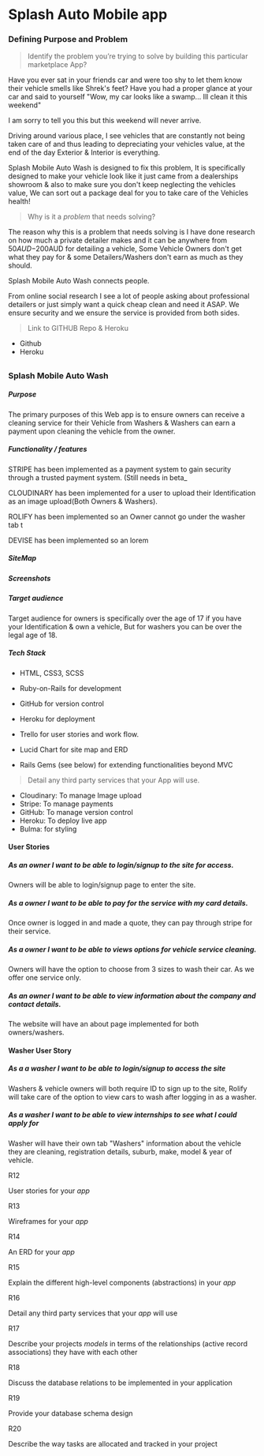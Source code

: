 ﻿
# Splash Auto Mobile app 

### Defining Purpose and Problem

>  Identify the problem you’re trying to solve by building this particular marketplace App?

Have you ever sat in your friends car and were too shy to let them know their vehicle smells like Shrek's feet? Have you had a proper glance at your car and said to yourself "Wow, my car looks like a swamp... Ill clean it this weekend"

I am sorry to tell you this but this weekend will never arrive.

Driving around various place, I see vehicles that are constantly not being taken care of and thus leading to depreciating your vehicles value, at the end of the day Exterior & Interior is everything.

Splash Mobile Auto Wash is designed to fix this problem, It is specifically designed to make your vehicle look like it just came from a dealerships showroom & also to make sure you don't keep neglecting the vehicles value, We can sort out a package deal for you to take care of the Vehicles health! 

> Why is it a _problem_ that needs solving?

The reason why this is a problem that needs solving is I have done research on how much a private detailer makes and it can be anywhere from $50AUD-$200AUD for detailing a vehicle, Some Vehicle Owners don't get what they pay for & some Detailers/Washers don't earn as much as they should. 

Splash Mobile Auto Wash connects people.

From online social research I see a lot of people asking about professional detailers or just simply want a quick cheap clean and need it ASAP. We ensure security and we ensure the service is provided from both sides.

> Link to GITHUB Repo & Heroku

-   Github
- Heroku

## 
### Splash Mobile Auto Wash

##### Purpose

The primary purposes of this Web app is to ensure owners can receive a cleaning service for their Vehicle from Washers & Washers can earn a payment upon cleaning the vehicle from the owner.

##### Functionality / features
STRIPE has been implemented as a payment system to gain security through a trusted payment system. (Still needs in beta_

CLOUDINARY has been implemented for a user to upload their Identification as an image upload(Both Owners & Washers).

ROLIFY has been implemented so an Owner cannot go under the washer tab t

DEVISE has been implemented so an lorem

##### SiteMap

##### Screenshots

##### Target audience

Target audience for owners is specifically over the age of 17 if you have your Identification & own a vehicle, But for washers you can be over the legal age of 18.

##### Tech Stack

-   HTML, CSS3, SCSS
- Ruby-on-Rails for development
-   GitHub for version control
-   Heroku for deployment
-   Trello for user stories and work flow.
-   Lucid Chart for site map and ERD

-   Rails Gems (see below) for extending functionalities beyond MVC
 > Detail any third party services that your App will use.

-   Cloudinary: To manage Image upload
-   Stripe: To manage payments
-   GitHub: To manage version control
-   Heroku: To deploy live app
-   Bulma: for styling

#### User Stories
##### As an owner I want to be able to login/signup to the site for access.

Owners will be able to login/signup page to enter the site.

##### As a owner I want to be able to pay for the service with my card details.

Once owner is logged in and made a quote, they can pay through stripe for their service.

##### As a owner I want to be able to views options for vehicle service cleaning.
Owners will have the option to choose from 3 sizes to wash their car. As we offer one service only.



##### As an owner I want to be able to view information about the company and contact details.

The website will have an about page implemented for both owners/washers.

#### Washer User Story

##### As a a washer I want to be able to login/signup to access the site

Washers & vehicle owners will both require ID to sign up to the site, Rolify will take care of the option to view cars to wash after logging in as a washer.

##### As a washer I want to be able to view internships to see what I could apply for

Washer will have their own tab "Washers" information about the vehicle they are cleaning, registration details, suburb, make, model & year of vehicle.

R12

User stories for your  _app_

R13

Wireframes for your  _app_

R14

An ERD for your  _app_

R15

Explain the different high-level components (abstractions) in your  _app_

R16

Detail any third party services that your  _app_  will use

R17

Describe your projects  _models_  in terms of the relationships (active record associations) they have with each other

R18

Discuss the database relations to be implemented in your application

R19

Provide your database schema design

R20

Describe the way tasks are allocated and tracked in your project
